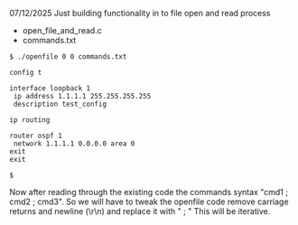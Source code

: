 07/12/2025
Just building functionality in to file open and read process
- open_file_and_read.c
- commands.txt
```
$ ./openfile 0 0 commands.txt 

config t

interface loopback 1
 ip address 1.1.1.1 255.255.255.255
 description test_config

ip routing

router ospf 1
 network 1.1.1.1 0.0.0.0 area 0
exit
exit

$
```
Now after reading through the existing code the commands syntax "cmd1 ; cmd2 ; cmd3".
So we will have to tweak the openfile code remove carriage returns and newline (\r\n) and replace it with " ; "
This will be iterative.
